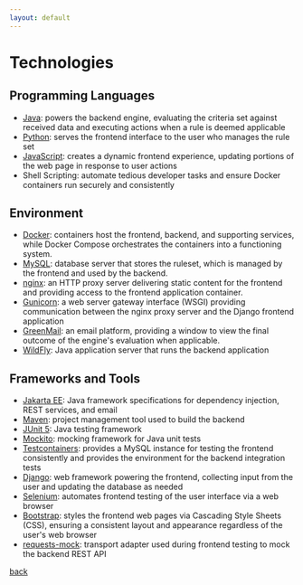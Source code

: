 ```yaml
---
layout: default
---
```


# Technologies

## Programming Languages
- [Java](https://www.oracle.com/java/): powers the backend engine, evaluating the criteria set against received data and executing actions when a rule is deemed applicable
- [Python](https://www.python.org): serves the frontend interface to the user who manages the rule set
- [JavaScript](https://ecma-international.org/publications-and-standards/standards/ecma-262/): creates a dynamic frontend experience, updating portions of the web page in response to user actions
- Shell Scripting: automate tedious developer tasks and ensure Docker containers run securely and consistently

## Environment
- [Docker](https://www.docker.com/): containers host the frontend, backend, and supporting services, while Docker Compose orchestrates the containers into a functioning system.
- [MySQL](https://dev.mysql.com/): database server that stores the ruleset, which is managed by the frontend and used by the backend.
- [nginx](https://nginx.org/en/): an HTTP proxy server delivering static content for the frontend and providing access to the frontend application container.
- [Gunicorn](https://docs.gunicorn.org/en/latest/index.html): a web server gateway interface (WSGI) providing communication between the nginx proxy server and the Django frontend application
- [GreenMail](https://greenmail-mail-test.github.io/greenmail/#): an email platform, providing a window to view the final outcome of the engine's evaluation when applicable.
- [WildFly](https://www.wildfly.org/): Java application server that runs the backend application

## Frameworks and Tools
- [Jakarta EE](https://jakarta.ee/): Java framework specifications for dependency injection, REST services, and email
- [Maven](https://maven.apache.org/): project management tool used to build the backend
- [JUnit 5](https://junit.org/junit5/): Java testing framework
- [Mockito](https://site.mockito.org/): mocking framework for Java unit tests
- [Testcontainers](https://testcontainers.com/): provides a MySQL instance for testing the frontend consistently and provides the environment for the backend integration tests
- [Django](https://www.djangoproject.com/): web framework powering the frontend, collecting input from the user and updating the database as needed
- [Selenium](https://www.selenium.dev/): automates frontend testing of the user interface via a web browser
- [Bootstrap](https://getbootstrap.com/): styles the frontend web pages via Cascading Style Sheets (CSS), ensuring a consistent layout and appearance regardless of the user's web browser
- [requests-mock](requests-mock): transport adapter used during frontend testing to mock the backend REST API

[back](./)
